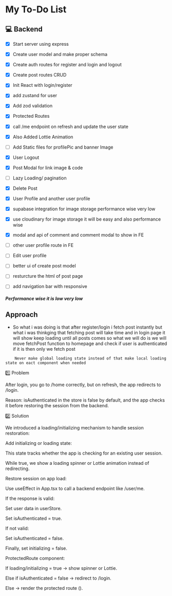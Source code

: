 # My To-Do List

## 💻 Backend
- [X] Start server using express
- [X] Create user model and make proper schema
- [X] Create auth routes for register and login and logout
- [X] Create post routes CRUD
- [X] Init React with login/register
- [X] add zustand for user
- [X] Add zod validation
- [X] Protected Routes
- [X] call /me endpoint on refresh and update the user state
- [X] Also Added Lottie Animation
- [ ] Add Static files for profilePic and banner Image
- [X] User Logout 
- [X] Post Modal for link image & code 
- [ ] Lazy Loading/ pagination 
- [X] Delete Post 
- [X] User Profile and another user profile 
- [X] supabase integration for image storage performance wise very low
- [X] use cloudinary for image storage it will be easy and also performance wise
- [X] modal and api of comment and comment modal to show in FE
- [ ] other user profile route in FE
- [ ] Edit user profile 
- [ ] better ui of create post model 
- [ ] resturcture the html of post page
- [ ] add navigation bar with responsive


##### Performance wise it is low very low  

## Approach
- So what i was doing is that after register/login i fetch post instantly but what i was thinkging that fetching post will take time and in login page it will show keep loading until all posts comes so what we will do is we will move fetchPost function to homepage and check if user is authenticated if it is then only we fetch post

```
    Never make global loading state instead of that make local loading state on eact component when needed
```

1️⃣ Problem

After login, you go to /home correctly, but on refresh, the app redirects to /login.

Reason: isAuthenticated in the store is false by default, and the app checks it before restoring the session from the backend.

2️⃣ Solution

We introduced a loading/initializing mechanism to handle session restoration:

Add initializing or loading state:

This state tracks whether the app is checking for an existing user session.

While true, we show a loading spinner or Lottie animation instead of redirecting.

Restore session on app load:

Use useEffect in App.tsx to call a backend endpoint like /user/me.

If the response is valid:

Set user data in userStore.

Set isAuthenticated = true.

If not valid:

Set isAuthenticated = false.

Finally, set initializing = false.

ProtectedRoute component:

If loading/initializing = true → show spinner or Lottie.

Else if isAuthenticated = false → redirect to /login.

Else → render the protected route (<Outlet />).